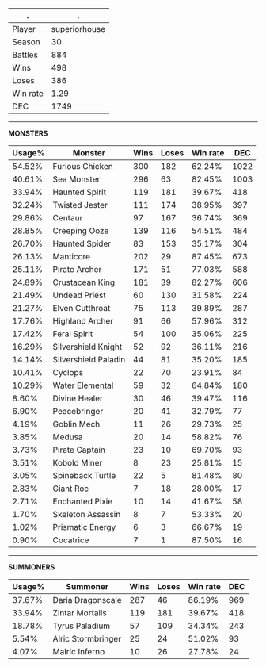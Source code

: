 .|.
|-|-
Player|superiorhouse
Season|30
Battles|884
Wins|498
Loses|386
Win rate|1.29
DEC|1749

---
**MONSTERS**

Usage%|Monster|Wins|Loses|Win rate|DEC|
-|-|-|-|-|-|
54.52%|Furious Chicken|300|182|62.24%|1022|
40.61%|Sea Monster|296|63|82.45%|1003|
33.94%|Haunted Spirit|119|181|39.67%|418|
32.24%|Twisted Jester|111|174|38.95%|397|
29.86%|Centaur|97|167|36.74%|369|
28.85%|Creeping Ooze|139|116|54.51%|484|
26.70%|Haunted Spider|83|153|35.17%|304|
26.13%|Manticore|202|29|87.45%|673|
25.11%|Pirate Archer|171|51|77.03%|588|
24.89%|Crustacean King|181|39|82.27%|606|
21.49%|Undead Priest|60|130|31.58%|224|
21.27%|Elven Cutthroat|75|113|39.89%|287|
17.76%|Highland Archer|91|66|57.96%|312|
17.42%|Feral Spirit|54|100|35.06%|225|
16.29%|Silvershield Knight|52|92|36.11%|216|
14.14%|Silvershield Paladin|44|81|35.20%|185|
10.41%|Cyclops|22|70|23.91%|84|
10.29%|Water Elemental|59|32|64.84%|180|
8.60%|Divine Healer|30|46|39.47%|116|
6.90%|Peacebringer|20|41|32.79%|77|
4.19%|Goblin Mech|11|26|29.73%|25|
3.85%|Medusa|20|14|58.82%|76|
3.73%|Pirate Captain|23|10|69.70%|93|
3.51%|Kobold Miner|8|23|25.81%|15|
3.05%|Spineback Turtle|22|5|81.48%|80|
2.83%|Giant Roc|7|18|28.00%|17|
2.71%|Enchanted Pixie|10|14|41.67%|58|
1.70%|Skeleton Assassin|8|7|53.33%|20|
1.02%|Prismatic Energy|6|3|66.67%|19|
0.90%|Cocatrice|7|1|87.50%|16|

---
**SUMMONERS**

Usage%|Summoner|Wins|Loses|Win rate|DEC|
-|-|-|-|-|-|
37.67%|Daria Dragonscale|287|46|86.19%|969|
33.94%|Zintar Mortalis|119|181|39.67%|418|
18.78%|Tyrus Paladium|57|109|34.34%|243|
5.54%|Alric Stormbringer|25|24|51.02%|93|
4.07%|Malric Inferno|10|26|27.78%|24|
